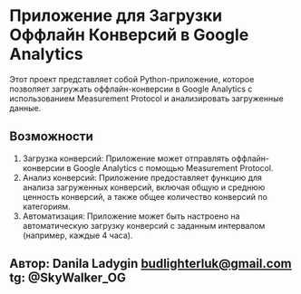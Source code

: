 # Приложение для Загрузки Оффлайн Конверсий в Google Analytics

Этот проект представляет собой Python-приложение, которое позволяет загружать оффлайн-конверсии в Google Analytics с использованием Measurement Protocol и анализировать загруженные данные.

## Возможности

1. Загрузка конверсий: Приложение может отправлять оффлайн-конверсии в Google Analytics с помощью Measurement Protocol.
2. Анализ конверсий: Приложение предоставляет функцию для анализа загруженных конверсий, включая общую и среднюю ценность конверсий, а также общее количество конверсий по категориям.
3. Автоматизация: Приложение может быть настроено на автоматическую загрузку конверсий с заданным интервалом (например, каждые 4 часа).

## Автор: Danila Ladygin budlighterluk@gmail.com tg: @SkyWalker_OG
